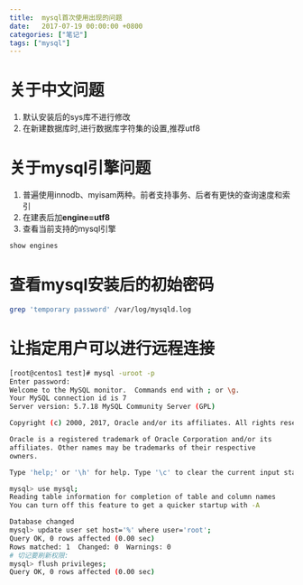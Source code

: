 ```yaml
---
title:  mysql首次使用出现的问题
date:   2017-07-19 00:00:00 +0800
categories: ["笔记"]
tags: ["mysql"]
---
```



关于中文问题
===
1. 默认安装后的sys库不进行修改
2. 在新建数据库时,进行数据库字符集的设置,推荐utf8

关于mysql引擎问题
===
1. 普遍使用innodb、myisam两种。前者支持事务、后者有更快的查询速度和索引
2. 在建表后加**engine=utf8**
2. 查看当前支持的mysql引擎
```sql
show engines
```

查看mysql安装后的初始密码
===
```bash
grep 'temporary password' /var/log/mysqld.log
```

让指定用户可以进行远程连接
===
```bash
[root@centos1 test]# mysql -uroot -p
Enter password: 
Welcome to the MySQL monitor.  Commands end with ; or \g.
Your MySQL connection id is 7
Server version: 5.7.18 MySQL Community Server (GPL)

Copyright (c) 2000, 2017, Oracle and/or its affiliates. All rights reserved.

Oracle is a registered trademark of Oracle Corporation and/or its
affiliates. Other names may be trademarks of their respective
owners.

Type 'help;' or '\h' for help. Type '\c' to clear the current input statement.

mysql> use mysql;
Reading table information for completion of table and column names
You can turn off this feature to get a quicker startup with -A

Database changed
mysql> update user set host='%' where user='root';
Query OK, 0 rows affected (0.00 sec)
Rows matched: 1  Changed: 0  Warnings: 0
# 切记要刷新权限:
mysql> flush privileges;
Query OK, 0 rows affected (0.00 sec)

```


